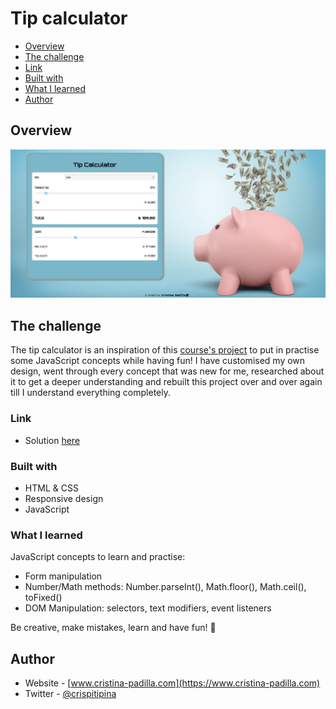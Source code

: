 # Tip calculator

- [Overview](#overview)
- [The challenge](#the-challenge)
- [Link](#link)
- [Built with](#built-with)
- [What I learned](#what-i-learned)
- [Author](#author)

## Overview

![](./screenshot.png)

## The challenge

The tip calculator is an inspiration of this [course's project](https://fun-javascript-projects.com/) to put in practise some JavaScript concepts while having fun!
I have customised my own design, went through every concept that was new for me, researched about it to get a deeper understanding and rebuilt this project over and over again till I understand everything completely.


### Link

- Solution [here](https://quicktip-calculator.netlify.app/)

### Built with

- HTML & CSS
- Responsive design
- JavaScript

### What I learned

JavaScript concepts to learn and practise:

- Form manipulation
- Number/Math methods: Number.parseInt(), Math.floor(), Math.ceil(), toFixed()
- DOM Manipulation: selectors, text modifiers, event listeners

Be creative, make mistakes, learn and have fun! 🚀

## Author

- Website - [www.cristina-padilla.com](https://www.cristina-padilla.com)
- Twitter - [@crispitipina](https://www.twitter.com/crispitipina)
